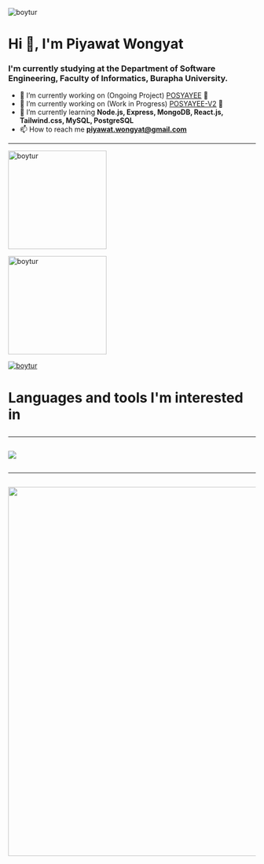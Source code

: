 
<p align="left"> <img src="https://komarev.com/ghpvc/?username=boytur&label=Profile%20views&color=0e75b6&style=flat" alt="boytur" /> </p>

<h1>Hi 👋, I'm Piyawat Wongyat</h1> 
<h3>I'm currently studying at the Department of Software Engineering, Faculty of Informatics, Burapha University.</h3>  
  
- 📑 I’m currently working on (Ongoing Project) [POSYAYEE](https://github.com/boytur/POSYAYEE) 🛒 
- 🤯 I’m currently working on (Work in Progress) [POSYAYEE-V2](https://github.com/boytur/POSYAYEE-V2) 🛒
- 🌱 I’m currently learning **Node.js, Express, MongoDB, React.js, Tailwind.css, MySQL, PostgreSQL**  
- 📫 How to reach me **piyawat.wongyat@gmail.com**
<div>
<hr/>
<p>
<img align="center" height="200px" src="https://github-readme-stats.vercel.app/api/top-langs?username=boytur&show_icons=true&locale=en&layout=compact" alt="boytur" />
</p>
<img align="center" height="200px"  src="https://github-readme-streak-stats.herokuapp.com/?user=boytur&" alt="boytur" /></p>
</div>
<p align="left"> <a href="https://github.com/ryo-ma/github-profile-trophy"><img src="https://github-profile-trophy.vercel.app/?username=boytur" alt="boytur" /></a> </p>
<h1>Languages and tools I'm interested in<h/1>
<hr/>
<p>
  <a href="https://skillicons.dev">
    <img src="https://skillicons.dev/icons?i=html,css,js,react,nodejs,express,tailwind,java,mongodb,mysql,postgresql,figma,git,postman,insomnia,docker,nginx,ubuntu" />
  </a>
</p>
<p>
<hr/>
<img width="750px"  src= "https://github.com/boytur/boytur/assets/104257779/c975a017-4f87-4ab4-8643-6db53b9643cc" />
</p>

